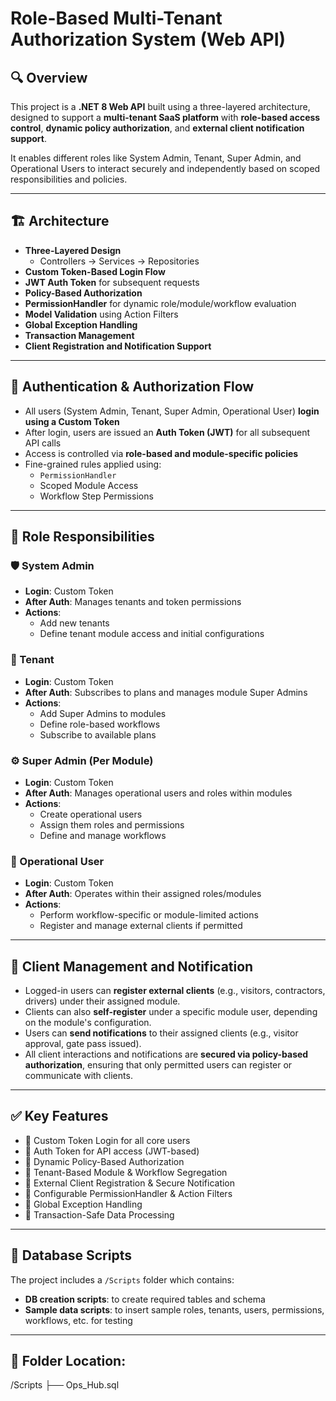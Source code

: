 # Role-Based Multi-Tenant Authorization System (Web API)

## 🔍 Overview

This project is a **.NET 8 Web API** built using a three-layered architecture, designed to support a **multi-tenant SaaS platform** with **role-based access control**, **dynamic policy authorization**, and **external client notification support**.

It enables different roles like System Admin, Tenant, Super Admin, and Operational Users to interact securely and independently based on scoped responsibilities and policies.

---

## 🏗️ Architecture

- **Three-Layered Design**
  - Controllers → Services → Repositories
- **Custom Token-Based Login Flow**
- **JWT Auth Token** for subsequent requests
- **Policy-Based Authorization**
- **PermissionHandler** for dynamic role/module/workflow evaluation
- **Model Validation** using Action Filters
- **Global Exception Handling**
- **Transaction Management**
- **Client Registration and Notification Support**

---

## 🔐 Authentication & Authorization Flow

- All users (System Admin, Tenant, Super Admin, Operational User) **login using a Custom Token**
- After login, users are issued an **Auth Token (JWT)** for all subsequent API calls
- Access is controlled via **role-based and module-specific policies**
- Fine-grained rules applied using:
  - `PermissionHandler`
  - Scoped Module Access
  - Workflow Step Permissions

---

## 👥 Role Responsibilities

### 🛡️ System Admin
- **Login**: Custom Token
- **After Auth**: Manages tenants and token permissions
- **Actions**:
  - Add new tenants
  - Define tenant module access and initial configurations

### 🏢 Tenant
- **Login**: Custom Token
- **After Auth**: Subscribes to plans and manages module Super Admins
- **Actions**:
  - Add Super Admins to modules
  - Define role-based workflows
  - Subscribe to available plans

### ⚙️ Super Admin (Per Module)
- **Login**: Custom Token
- **After Auth**: Manages operational users and roles within modules
- **Actions**:
  - Create operational users
  - Assign them roles and permissions
  - Define and manage workflows

### 👷 Operational User
- **Login**: Custom Token
- **After Auth**: Operates within their assigned roles/modules
- **Actions**:
  - Perform workflow-specific or module-limited actions
  - Register and manage external clients if permitted

---

## 👥 Client Management and Notification

- Logged-in users can **register external clients** (e.g., visitors, contractors, drivers) under their assigned module.
- Clients can also **self-register** under a specific module user, depending on the module's configuration.
- Users can **send notifications** to their assigned clients (e.g., visitor approval, gate pass issued).
- All client interactions and notifications are **secured via policy-based authorization**, ensuring that only permitted users can register or communicate with clients.

---

## ✅ Key Features

- 🔐 Custom Token Login for all core users
- 🪪 Auth Token for API access (JWT-based)
- 🧠 Dynamic Policy-Based Authorization
- 🏢 Tenant-Based Module & Workflow Segregation
- 👥 External Client Registration & Secure Notification
- 🧩 Configurable PermissionHandler & Action Filters
- 🚨 Global Exception Handling
- 🔄 Transaction-Safe Data Processing

---

## 📄 Database Scripts

The project includes a `/Scripts` folder which contains:

- **DB creation scripts**: to create required tables and schema
- **Sample data scripts**: to insert sample roles, tenants, users, permissions, workflows, etc. for testing

---

## 📁 Folder Location:
/Scripts
├── Ops_Hub.sql
